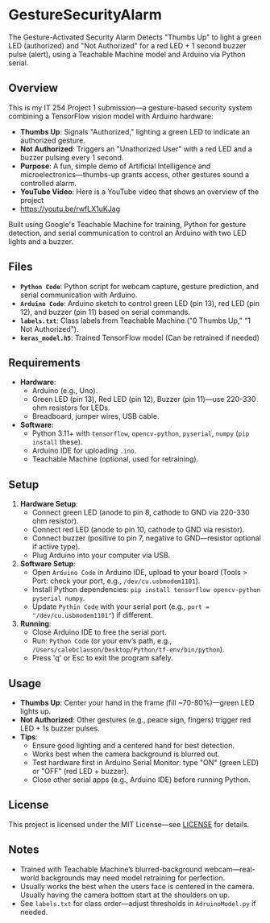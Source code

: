 # GestureSecurityAlarm
The Gesture-Activated Security Alarm Detects "Thumbs Up" to light a green LED (authorized) and "Not Authorized" for a red LED + 1 second buzzer pulse (alert), using a Teachable Machine model and Arduino via Python serial.

## Overview
This is my IT 254 Project 1 submission—a gesture-based security system combining a TensorFlow vision model with Arduino hardware:
- **Thumbs Up**: Signals "Authorized," lighting a green LED to indicate an authorized gesture.
- **Not Authorized**: Triggers an "Unathorized User" with a red LED and a buzzer pulsing every 1 second.
- **Purpose**: A fun, simple demo of Artificial Intelligence and microelectronics—thumbs-up grants access, other gestures sound a controlled alarm.
- **YouTube Video**: Here is a YouTube video that shows an overview of the project
- https://youtu.be/rwfLX1uKJag

Built using Google's Teachable Machine for training, Python for gesture detection, and serial communication to control an Arduino with two LED lights and a buzzer.

## Files
- **`Python Code`**: Python script for webcam capture, gesture prediction, and serial communication with Arduino.
- **`Arduino Code`**: Arduino sketch to control green LED (pin 13), red LED (pin 12), and buzzer (pin 11) based on serial commands.
- **`labels.txt`**: Class labels from Teachable Machine ("0 Thumbs Up," "1 Not Authorized").
- **`keras_model.h5`**: Trained TensorFlow model (Can be retrained if needed)

## Requirements
- **Hardware**:
  - Arduino (e.g., Uno).
  - Green LED (pin 13), Red LED (pin 12), Buzzer (pin 11)—use 220-330 ohm resistors for LEDs.
  - Breadboard, jumper wires, USB cable.
- **Software**:
  - Python 3.11+ with `tensorflow`, `opencv-python`, `pyserial`, `numpy` (`pip install` these).
  - Arduino IDE for uploading `.ino`.
  - Teachable Machine (optional, used for retraining).

## Setup
1. **Hardware Setup**:
   - Connect green LED (anode to pin 8, cathode to GND via 220-330 ohm resistor).
   - Connect red LED (anode to pin 10, cathode to GND via resistor).
   - Connect buzzer (positive to pin 7, negative to GND—resistor optional if active type).
   - Plug Arduino into your computer via USB.
2. **Software Setup**:
   - Open `Arduino Code` in Arduino IDE, upload to your board (Tools > Port: check your port, e.g., `/dev/cu.usbmodem1101`).
   - Install Python dependencies: `pip install tensorflow opencv-python pyserial numpy`.
   - Update `Pythin Code` with your serial port (e.g., `port = "/dev/cu.usbmodem1101"`) if different.
3. **Running**:
   - Close Arduino IDE to free the serial port.
   - Run: `Python Code` (or your env’s path, e.g., `/Users/calebclauson/Desktop/Python/tf-env/bin/python`).
   - Press 'q' or Esc to exit the program safely.

## Usage
- **Thumbs Up**: Center your hand in the frame (fill ~70-80%)—green LED lights up.
- **Not Authorized**: Other gestures (e.g., peace sign, fingers) trigger red LED + 1s buzzer pulses.
- **Tips**:
  - Ensure good lighting and a centered hand for best detection.
  - Works best when the camera background is blurred out.
  - Test hardware first in Arduino Serial Monitor: type "ON" (green LED) or "OFF" (red LED + buzzer).
  - Close other serial apps (e.g., Arduino IDE) before running Python.

## License
This project is licensed under the MIT License—see [LICENSE](#) for details.

## Notes
- Trained with Teachable Machine’s blurred-background webcam—real-world backgrounds may need model retraining for perfection.
- Usually works the best when the users face is centered in the camera. Usually having the camera bottom start at the shoulders on up.
- See `labels.txt` for class order—adjust thresholds in `AdruinoModel.py` if needed.
